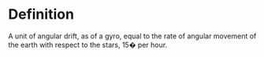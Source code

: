 # Definition

A unit of angular drift, as of a gyro, equal to the rate of angular
movement of the earth with respect to the stars, 15� per hour.

